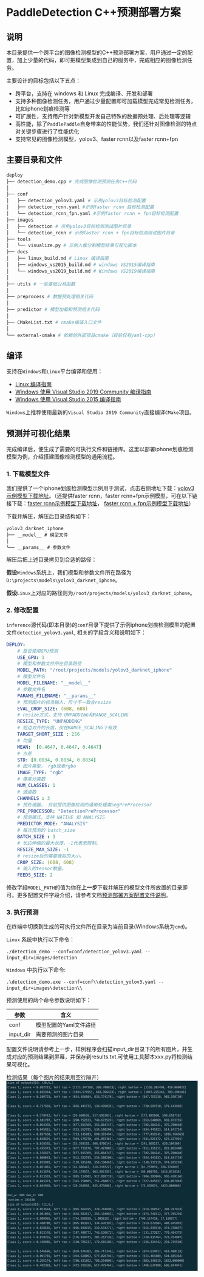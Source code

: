 # PaddleDetection C++预测部署方案

## 说明

本目录提供一个跨平台的图像检测模型的C++预测部署方案，用户通过一定的配置，加上少量的代码，即可把模型集成到自己的服务中，完成相应的图像检测任务。

主要设计的目标包括以下五点：
- 跨平台，支持在 windows 和 Linux 完成编译、开发和部署
- 支持多种图像检测任务，用户通过少量配置即可加载模型完成常见检测任务，比如iphone划痕检测等
- 可扩展性，支持用户针对新模型开发自己特殊的数据预处理、后处理等逻辑
- 高性能，除了`PaddlePaddle`自身带来的性能优势，我们还针对图像检测的特点对关键步骤进行了性能优化
- 支持常见的图像检测模型，yolov3、faster rcnn以及faster rcnn+fpn
 

## 主要目录和文件

```bash
deploy
├── detection_demo.cpp # 完成图像检测预测任务C++代码
│
├── conf
│   ├── detection_yolov3.yaml # 示例yolov3目标检测配置
│   ├── detection_rcnn.yaml #示例faster rcnn 目标检测配置
│   └── detection_rcnn_fpn.yaml #示例faster rcnn + fpn目标检测配置
├── images
│   ├── detection # 示例yolov3目标检测测试图片目录
│   └── detection_rcnn # 示例faster rcnn + fpn目标检测测试图片目录
├── tools
│   └── visualize.py # 示例人像分割模型结果可视化脚本
├── docs
│   ├── linux_build.md # Linux 编译指南
│   ├── windows_vs2015_build.md # windows VS2015编译指南
│   └── windows_vs2019_build.md # Windows VS2019编译指南
│
├── utils # 一些基础公共函数
│
├── preprocess # 数据预处理相关代码
│
├── predictor # 模型加载和预测相关代码
│
├── CMakeList.txt # cmake编译入口文件
│
└── external-cmake # 依赖的外部项目cmake（目前仅有yaml-cpp）

```

## 编译
支持在`Windows`和`Linux`平台编译和使用：
- [Linux 编译指南](./docs/linux_build.md)
- [Windows 使用 Visual Studio 2019 Community 编译指南](./docs/windows_vs2019_build.md)
- [Windows 使用 Visual Studio 2015 编译指南](./docs/windows_vs2015_build.md)

`Windows`上推荐使用最新的`Visual Studio 2019 Community`直接编译`CMake`项目。

## 预测并可视化结果

完成编译后，便生成了需要的可执行文件和链接库。这里以部署iphone划痕检测模型为例，介绍搭建图像检测模型的通用流程。

### 1. 下载模型文件
我们提供了一个iphone划痕检测模型示例用于测试，点击右侧地址下载：[yolov3示例模型下载地址](https://paddleseg.bj.bcebos.com/inference/yolov3_darknet_iphone.zip)。（还提供faster rcnn，faster rcnn+fpn示例模型，可在以下链接下载：[faster rcnn示例模型下载地址](https://paddleseg.bj.bcebos.com/inference/faster_rcnn_pp50.zip)，
 [faster rcnn + fpn示例模型下载地址](https://paddleseg.bj.bcebos.com/inference/faster_rcnn_pp50_fpn.zip)）

下载并解压，解压后目录结构如下：
```
yolov3_darknet_iphone
├── __model__ # 模型文件
│
└── __params__ # 参数文件
```
解压后把上述目录拷贝到合适的路径：

**假设**`Windows`系统上，我们模型和参数文件所在路径为`D:\projects\models\yolov3_darknet_iphone`。

**假设**`Linux`上对应的路径则为`/root/projects/models/yolov3_darknet_iphone`。


### 2. 修改配置

`inference`源代码(即本目录)的`conf`目录下提供了示例iphone划痕检测模型的配置文件`detection_yolov3.yaml`, 相关的字段含义和说明如下：

```yaml
DEPLOY:
    # 是否使用GPU预测
    USE_GPU: 1
    # 模型和参数文件所在目录路径
    MODEL_PATH: "/root/projects/models/yolov3_darknet_iphone"
    # 模型文件名
    MODEL_FILENAME: "__model__"
    # 参数文件名
    PARAMS_FILENAME: "__params__"
    # 预测图片的标准输入，尺寸不一致会resize
    EVAL_CROP_SIZE: (608, 608)
    # resize方式，支持 UNPADDING和RANGE_SCALING
    RESIZE_TYPE: "UNPADDING"
    # 短边对齐的长度，仅在RANGE_SCALING下有效
    TARGET_SHORT_SIZE : 256
    # 均值
    MEAN:  [0.4647, 0.4647, 0.4647]
    # 方差
    STD: [0.0834, 0.0834, 0.0834]
    # 图片类型， rgb或者rgba
    IMAGE_TYPE: "rgb"
    # 像素分类数
    NUM_CLASSES: 1
    # 通道数
    CHANNELS : 3
    # 预处理器， 目前提供图像检测的通用处理类SegPreProcessor
    PRE_PROCESSOR: "DetectionPreProcessor"
    # 预测模式，支持 NATIVE 和 ANALYSIS
    PREDICTOR_MODE: "ANALYSIS"
    # 每次预测的 batch_size
    BATCH_SIZE : 3 
    # 长边伸缩的最大长度，-1代表无限制。
    RESIZE_MAX_SIZE: -1
    # resize后的需要裁剪的大小。
    CROP_SIZE: (608, 608)
    # 输入的tensor数量。
    FEEDS_SIZE: 2

```
修改字段`MODEL_PATH`的值为你在**上一步**下载并解压的模型文件所放置的目录即可。更多配置文件字段介绍，请参考文档[预测部署方案配置文件说明](./docs/configuration.md)。

### 3. 执行预测

在终端中切换到生成的可执行文件所在目录为当前目录(Windows系统为`cmd`)。

`Linux` 系统中执行以下命令：
```shell
./detection_demo --conf=conf/detection_yolov3.yaml --input_dir=images/detection
```
`Windows` 中执行以下命令:
```shell
.\detection_demo.exe --conf=conf\\detection_yolov3.yaml --input_dir=images\detection\\
```


预测使用的两个命令参数说明如下：

| 参数 | 含义 |
|-------|----------|
| conf | 模型配置的Yaml文件路径 |
| input_dir | 需要预测的图片目录 |


配置文件说明请参考上一步，样例程序会扫描input_dir目录下的所有图片，并生成对应的预测结果到屏幕，并保存到results.txt.可使用工具脚本xxx.py将检测结果可视化。

检测结果（每个图片的结果用空行隔开）
![检测结果](./demo_images/demo.png)
